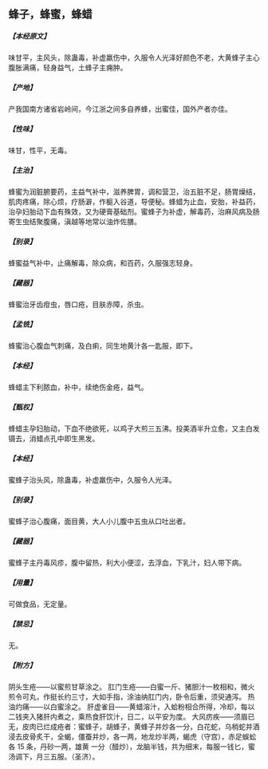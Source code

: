 ## 蜂子，蜂蜜，蜂蜡

##### 【本经原文】
味甘平，主风头，除蛊毒，补虚羸伤中，久服令人光泽好颜色不老，大黄蜂子主心腹胀满痛，轻身益气，土蜂子主痈肿。
##### 【产地】
产我国南方诸省岩岭间，今江浙之间多自养蜂，出蜜佳，国外产者亦佳。
##### 【性味】
味甘，性平，无毒。
##### 【主治】
蜂蜜为润脏腑要药，主益气补中，滋养脾胃，调和营卫，治五脏不足，肠胃燥结，肌肉疼痛，除心烦，疗肠澼，作榳入谷道，导便秘。蜂蜡为止血，安胎，补益药，治孕妇胎动下血有殊效，又为硬膏基础剂。蜜蜂子为补虚，解毒药，治麻风病及肠寄生虫结聚腹痛，滇越等地常以油炸佐膳。
##### 【别录】
蜂蜜益气补中，止痛解毒，除众病，和百药，久服强志轻身。
##### 【藏器】
蜂蜜治牙齿疳虫，唇口疮，目肤赤障，杀虫。
##### 【孟铣】
蜂蜜治心腹血气刺痛，及白痢，同生地黄汁各一匙服，即下。
##### 【本经】
蜂蜡主下利脓血，补中，续绝伤金疮，益气。
##### 【甄权】
蜂蜡主孕妇胎动，下血不绝欲死，以鸡子大煎三五沸。投美酒半升立愈，又主白发镊去，消蜡点孔中即生黑发。
##### 【本经】
蜜蜂子治头风，除蛊毒，补虚羸伤中，久服令人光泽。
##### 【别录】
蜜蜂子治心腹痛，面目黄，大人小儿腹中五虫从口吐出者。
##### 【藏器】
蜜蜂子主丹毒风疹，腹中留热，利大小便涩，去浮血，下乳汁，妇人带下病。
##### 【用量】
可做食品，无定量。
##### 【禁忌】
无。
##### 【附方】
阴头生疮——以蜜煎甘草涂之。
肛门生疮——白蜜一斤、猪胆汁一枚相和，微火煎令可丸，作挺长约三寸，大如手指，涂油纳肛门内，卧令后重，须臾通泻。
热油灼痛——以白蜜涂之。
肝虚雀目——黄蜡溶汁，入蛤粉相合所得，冷却，每以二钱夹入猪肝内煮之，乘热食肝饮汁，日二，以平安为度。
大风疠疾——须眉已无，皮肉已烂成疮者：蜜蜂子，胡蜂子，黄蜂子并炒各一分，白花蛇，乌梢蛇并酒浸去皮骨炙干，全蝎，僵蚕并炒，各一两，地龙炒半两，蝎虎（守宫），赤足蜈蚣各 15 条，丹砂一两，雄黄 一分（醋炒），龙脑半钱，共为细末，每服一钱匕，蜜汤调下，月三五服。（圣济）。
